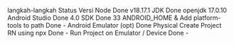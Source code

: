 langkah-langkah                             Status       Versi
Node                                         Done         v18.17.1
JDK                                          Done         openjdk 17.0.10
Android Studio                               Done         4.0
SDK                                          Done         33
ANDROID_HOME & Add platform-tools to path    Done         -
Android Emulator (opt)                       Done         Physical
Create Project RN using npx                  Done         -
Run Project on Emulator / Device             Done         -